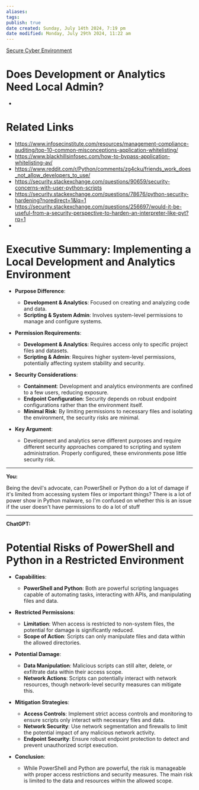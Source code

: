 ```yaml
---
aliases: 
tags: 
publish: true
date created: Sunday, July 14th 2024, 7:19 pm
date modified: Monday, July 29th 2024, 11:22 am
---
```


[Secure Cyber Environment](../Secure%20Cyber%20Environment/Secure%20Cyber%20Environment.md) 

# Does Development or Analytics Need Local Admin?

- 

# Related Links

- https://www.infosecinstitute.com/resources/management-compliance-auditing/top-10-common-misconceptions-application-whitelisting/
- https://www.blackhillsinfosec.com/how-to-bypass-application-whitelisting-av/
- https://www.reddit.com/r/Python/comments/zg4cku/friends_work_does_not_allow_developers_to_use/
- https://security.stackexchange.com/questions/90659/security-concerns-with-user-python-scripts
- https://security.stackexchange.com/questions/78676/python-security-hardening?noredirect=1&lq=1
- https://security.stackexchange.com/questions/256697/would-it-be-useful-from-a-security-perspective-to-harden-an-interpreter-like-pyt?rq=1
- 

# Executive Summary: Implementing a Local Development and Analytics Environment

- **Purpose Difference**:
    
    - **Development & Analytics**: Focused on creating and analyzing code and data.
    - **Scripting & System Admin**: Involves system-level permissions to manage and configure systems.
- **Permission Requirements**:
    
    - **Development & Analytics**: Requires access only to specific project files and datasets.
    - **Scripting & Admin**: Requires higher system-level permissions, potentially affecting system stability and security.
- **Security Considerations**:
    
    - **Containment**: Development and analytics environments are confined to a few users, reducing exposure.
    - **Endpoint Configuration**: Security depends on robust endpoint configurations rather than the environment itself.
    - **Minimal Risk**: By limiting permissions to necessary files and isolating the environment, the security risks are minimal.
- **Key Argument**:
    
    - Development and analytics serve different purposes and require different security approaches compared to scripting and system administration. Properly configured, these environments pose little security risk.

* * *

**You:**

Being the devil's advocate, can PowerShell or Python do a lot of damage if it's limited from accessing system files or important things?  There is a lot of power show in Python malware, so I'm confused on whether this is an issue if the user doesn't have permissions to do a lot of stuff

* * *

**ChatGPT:**

# Potential Risks of PowerShell and Python in a Restricted Environment

- **Capabilities**:
    
    - **PowerShell and Python**: Both are powerful scripting languages capable of automating tasks, interacting with APIs, and manipulating files and data.
- **Restricted Permissions**:
    
    - **Limitation**: When access is restricted to non-system files, the potential for damage is significantly reduced.
    - **Scope of Action**: Scripts can only manipulate files and data within the allowed directories.
- **Potential Damage**:
    
    - **Data Manipulation**: Malicious scripts can still alter, delete, or exfiltrate data within their access scope.
    - **Network Actions**: Scripts can potentially interact with network resources, though network-level security measures can mitigate this.
- **Mitigation Strategies**:
    
    - **Access Controls**: Implement strict access controls and monitoring to ensure scripts only interact with necessary files and data.
    - **Network Security**: Use network segmentation and firewalls to limit the potential impact of any malicious network activity.
    - **Endpoint Security**: Ensure robust endpoint protection to detect and prevent unauthorized script execution.
- **Conclusion**:
    
    - While PowerShell and Python are powerful, the risk is manageable with proper access restrictions and security measures. The main risk is limited to the data and resources within the allowed scope.
